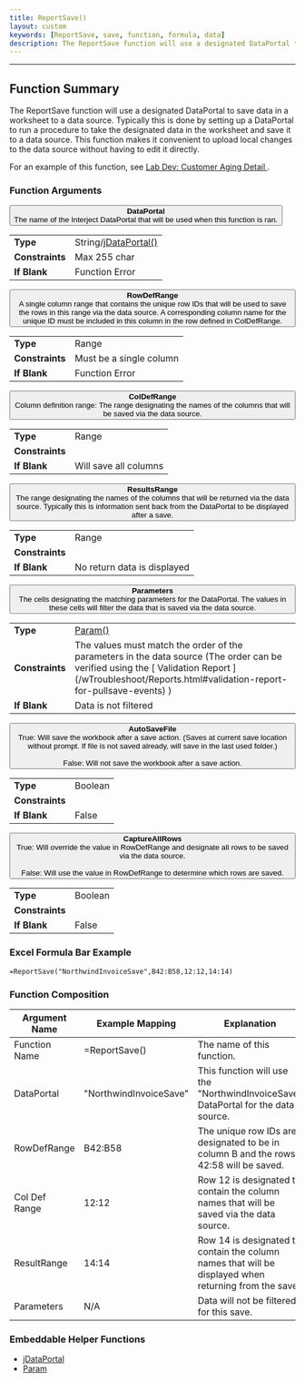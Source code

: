 ```yaml
---
title: ReportSave()
layout: custom
keywords: [ReportSave, save, function, formula, data]
description: The ReportSave function will use a designated DataPortal to save data in a worksheet to a data source.
---
```

* * *

##  Function Summary

The ReportSave function will use a designated DataPortal to save data in a worksheet to a data source. Typically this is done by setting up a DataPortal to run a procedure to take the designated data in the worksheet and save it to a data source. This function makes it convenient to upload local changes to the data source without having to edit it directly.

For an example of this function, see [ Lab Dev: Customer Aging Detail ](/wGetStarted/L-Dev-CustomerCreditSave.html).

###  Function Arguments

<button class="collapsible-parameter">**DataPortal**<br>The name of the Interject DataPortal that will be used when this function is ran.</button>
<div markdown="1" class="panel-parameter">
<table>
  <tbody>
    <tr>
		<td class="pph"><b>Type</b></td>
		<td>String/<a href="https://docs.gointerject.com/wIndex/jDataPortal.html">jDataPortal()</a></td>
    </tr>
    <tr>
		<td class="pph"><b>Constraints</b></td>
		<td>Max 255 char</td>
    </tr>
    <tr>
		<td class="pph"><b>If Blank</b></td>
		<td>Function Error</td>
    </tr>
  </tbody>
</table>
</div>

<button class="collapsible-parameter">**RowDefRange**<br>A single column range that contains the unique row IDs that will be used to save the rows in this range via the data source. A corresponding column name for the unique ID must be included in this column in the row defined in ColDefRange.</button>
<div markdown="1" class="panel-parameter">
<table>
  <tbody>
    <tr>
		<td class="pph"><b>Type</b></td>
		<td>Range</td>
    </tr>
    <tr>
		<td class="pph"><b>Constraints</b></td>
		<td>Must be a single column</td>
    </tr>
    <tr>
		<td class="pph"><b>If Blank</b></td>
		<td>Function Error</td>
    </tr>
  </tbody>
</table>
</div>

<button class="collapsible-parameter">**ColDefRange**<br>Column definition range: The range designating the names of the columns that will be saved via the data source.</button>
<div markdown="1" class="panel-parameter">
<table>
  <tbody>
    <tr>
		<td class="pph"><b>Type</b></td>
		<td>Range</td>
    </tr>
    <tr>
		<td class="pph"><b>Constraints</b></td>
		<td></td>
    </tr>
    <tr>
		<td class="pph"><b>If Blank</b></td>
		<td>Will save all columns</td>
    </tr>
  </tbody>
</table>
</div>

<button class="collapsible-parameter">**ResultsRange**<br>The range designating the names of the columns that will be returned via the data source. Typically this is information sent back from the DataPortal to be displayed after a save.</button>
<div markdown="1" class="panel-parameter">
<table>
  <tbody>
    <tr>
		<td class="pph"><b>Type</b></td>
		<td>Range</td>
    </tr>
    <tr>
		<td class="pph"><b>Constraints</b></td>
		<td></td>
    </tr>
    <tr>
		<td class="pph"><b>If Blank</b></td>
		<td>No return data is displayed</td>
    </tr>
  </tbody>
</table>
</div>

<button class="collapsible-parameter">**Parameters**<br>The cells designating the matching parameters for the DataPortal. The values in these cells will filter the data that is saved via the data source.</button>
<div markdown="1" class="panel-parameter">
<table>
  <tbody>
    <tr>
		<td class="pph"><b>Type</b></td>
		<td><a href="https://docs.gointerject.com/wIndex/Param.html">Param()</a></td>
    </tr>
    <tr>
		<td class="pph"><b>Constraints</b></td>
		<td>The values must match the order of the parameters in the data source (The order can be verified using the [ Validation Report ](/wTroubleshoot/Reports.html#validation-report-for-pullsave-events) )</td>
    </tr>
    <tr>
		<td class="pph"><b>If Blank</b></td>
		<td>Data is not filtered</td>
    </tr>
  </tbody>
</table>
</div>

<button class="collapsible-parameter">**AutoSaveFile**<br>True: Will save the workbook after a save action. (Saves at current save location without prompt. If file is not saved already, will save in the last used folder.)<br><br>False: Will not save the workbook after a save action.</button>
<div markdown="1" class="panel-parameter">
<table>
  <tbody>
    <tr>
		<td class="pph"><b>Type</b></td>
		<td>Boolean</td>
    </tr>
    <tr>
		<td class="pph"><b>Constraints</b></td>
		<td></td>
    </tr>
    <tr>
		<td class="pph"><b>If Blank</b></td>
		<td>False</td>
    </tr>
  </tbody>
</table>
</div>

<button class="collapsible-parameter">**CaptureAllRows**<br>True: Will override the value in RowDefRange and designate all rows to be saved via the data source.<br><br>False: Will use the value in RowDefRange to determine which rows are saved.</button>
<div markdown="1" class="panel-parameter">
<table>
  <tbody>
    <tr>
		<td class="pph"><b>Type</b></td>
		<td>Boolean</td>
    </tr>
    <tr>
		<td class="pph"><b>Constraints</b></td>
		<td></td>
    </tr>
    <tr>
		<td class="pph"><b>If Blank</b></td>
		<td>False</td>
    </tr>
  </tbody>
</table>
</div>

###  Excel Formula Bar Example

```Excel
=ReportSave("NorthwindInvoiceSave",B42:B58,12:12,14:14)
```

###  Function Composition

| Argument Name  |  Example Mapping  |  Explanation   |  
|------|------|------|
|  Function Name  |  =ReportSave()  |  The name of this function.  |  
|  DataPortal  |  "NorthwindInvoiceSave"  |  This function will use the "NorthwindInvoiceSave" DataPortal for the data source.  |  
|  RowDefRange  |  B42:B58  |  The unique row IDs are designated to be in column B and the rows 42:58 will be saved.  |  
|  Col Def Range  |  12:12  |  Row 12 is designated to contain the column names that will be saved via the data source.  |  
|  ResultRange  |  14:14  |  Row 14 is designated to contain the column names that will be displayed when returning from the save.  |  
|  Parameters  |  N/A  |  Data will not be filtered for this save.  |  

###  Embeddable Helper Functions

* [jDataPortal](/wIndex/jDataPortal.html)
* [ Param ](Param.html)
